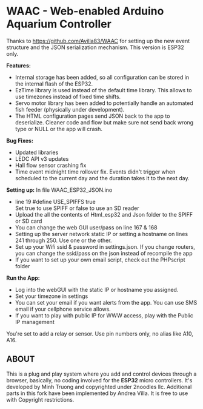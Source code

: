 # WAAC - Web-enabled Arduino Aquarium Controller

Thanks to https://github.com/Avilla83/WAAC for setting up the new event structure and the JSON serialization mechanism.
This version is ESP32 only.

<strong>Features:</strong>
<ul>
  <li>Internal storage has been added, so all configuration can be stored in the internal flash of the ESP32.</li>
  <li>EzTime library is used instead of the default time library. This allows to use timezones instead of fixed time shifts.</li>
  <li>Servo motor library has been added to potentially handle an automated fish feeder (physically under development).</li>
  <li>The HTML configuration pages send JSON back to the app to deserialize. Cleaner code and flow but make sure not send back wrong type or NULL or the app will crash.</li>
</ul>

<strong>Bug Fixes:</strong>
<ul>
  <li>Updated libraries</li>
  <li>LEDC API v3 updates</li>
  <li>Hall flow sensor crashing fix</li>
  <li>Time event midnight time rollover fix. Events didn't trigger when scheduled to the current day and the duration takes it to the next day.</li>
</ul>

<strong>Setting up:</strong>
In file WAAC_ESP32_JSON.ino
<ul>
  <li>line 19  #define USE_SPIFFS  true</li>
  Set true to use SPIFF or false to use an SD reader
  <li>Upload the all the contents of Html_esp32 and Json folder to the SPIFF or SD card</li>
  <li>You can change the web GUI user/pass on line 167 & 168</li>
  <li>Setting up the server network static IP or setting a hostname on lines 241 through 250. Use one or the other.</li>
  <li>Set up your Wifi ssid & password in settings.json. If you change routers, you can change the ssid/pass on the json instead of recompile the app</li>
  <li>If you want to set up your own email script, check out the PHPscript folder</li>
</ul>

<strong>Run the App:</strong>
<ul>
  <li>Log into the webGUI with the static IP or hostname you assigned.</li>
  <li>Set your timezone in settings</li>
  <li>You can set your email if you want alerts from the app. You can use SMS email if your cellphone service allows.</li>
  <li>If you want to play with public IP for WWW access, play with the Public IP management</li>
</ul>

You're set to add a relay or sensor. Use pin numbers only, no alias like A10, A16.


<h2>ABOUT</h2>
This is a plug and play system where you add and control devices through a browser, basically, no coding involved for the <strong>ESP32</strong> micro controllers. It's developed by Minh Truong and copyrighted under 2noodles llc. Additional parts in this fork have been implemented by Andrea Villa. It is free to use with Copyright restrictions.

